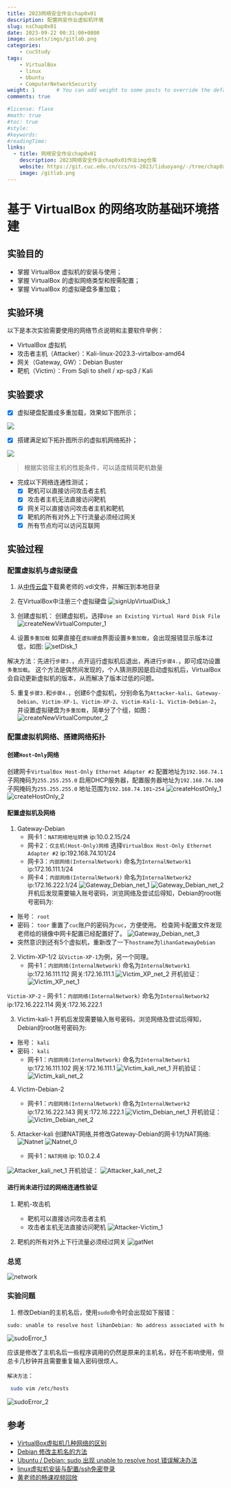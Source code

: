 ```yaml
---
title: 2023网络安全作业chap0x01
description: 配置网安作业虚拟机环境
slug: nsChap0x01
date: 2023-09-22 00:31:00+0800
image: assets/imgs/gitlab.png
categories:
    - cucStudy
tags:
    - VirtualBox
    - linux
    - Ubuntu
    - ComputerNetworkSecurity
weight: 1       # You can add weight to some posts to override the default sorting (date descending)
comments: true

#license: flase
#math: true
#toc: true
#style: 
#keywords:
#readingTime:
links:
  - title: 网络安全作业chap0x01
    description: 2023网络安全作业chap0x01作业img仓库
    website: https://git.cuc.edu.cn/ccs/ns-2023/liduoyang/-/tree/chap0x01
    image: /gitlab.png
---
```

# 基于 VirtualBox 的网络攻防基础环境搭建

## 实验目的

* 掌握 VirtualBox 虚拟机的安装与使用；
* 掌握 VirtualBox 的虚拟网络类型和按需配置；
* 掌握 VirtualBox 的虚拟硬盘多重加载；

## 实验环境

以下是本次实验需要使用的网络节点说明和主要软件举例：

* VirtualBox 虚拟机
* 攻击者主机（Attacker）：Kali-linux-2023.3-virtalbox-amd64
* 网关（Gateway, GW）：Debian Buster
* 靶机（Victim）：From Sqli to shell / xp-sp3 / Kali

## 实验要求

* [x] 虚拟硬盘配置成多重加载，效果如下图所示；

![](assets/imgs/vb-multi-attach.png)

* [x] 搭建满足如下拓扑图所示的虚拟机网络拓扑；

![](assets/imgs/vb-exp-layout.png)

> 根据实验宿主机的性能条件，可以适度精简靶机数量

* 完成以下网络连通性测试；
    - [x] 靶机可以直接访问攻击者主机
    - [x] 攻击者主机无法直接访问靶机
    - [x] 网关可以直接访问攻击者主机和靶机
    - [x] 靶机的所有对外上下行流量必须经过网关
    - [x] 所有节点均可以访问互联网

## 实验过程

###  配置虚拟机与虚拟硬盘
1. 从[中传云盘](https://kod.cuc.edu.cn/#s/8d01XBZA?passwor2ed=nG8qk)下载黄老师的.vdi文件，并解压到本地目录

2. 在VirtualBox中注册三个虚拟硬盘
![signUpVirtualDisk_1](assets/imgs/signUpVirtualDisk_1.png)

3. 创建虚拟机：
创建虚拟机，选择`Use an Existing Virtual Hard Disk File`
![createNewVirtualComputer_1](assets/imgs/createNewVirtualComputer_1.png)

4. 设置`多重加载`
如果直接在`虚拟硬盘`界面设置`多重加载`，会出现报错显示版本过低，如图:
![setDisk_1](assets/imgs/setDisk_1.png)

解决方法：先进行`步骤3.`，点开运行虚拟机后退出，再进行`步骤4.`，即可成功设置`多重加载`。
这个方法是偶然间发现的，个人猜测原因是启动虚拟机后，VirtualBox会自动更新虚拟机的版本，从而解决了版本过低的问题。

5. 重复`步骤3.`和`步骤4.`，创建6个虚拟机，分别命名为`Attacker-kali`、`Gateway-Debian`、`Victim-XP-1`、`Victim-XP-2`、`Victim-Kali-1`、`Victim-Debian-2`，并设置虚拟硬盘为`多重加载`，简单分了个组，如图：
![createNewVirtualComputer_2](assets/imgs/createNewVirtualComputer_2.png)

### 配置虚拟机网络、搭建网络拓扑
#### 创建`Host-Only`网络
创建网卡`VirtualBox Host-Only Ethernet Adapter #2`
配置地址为`192.168.74.1` 子网掩码为`255.255.255.0`
启用DHCP服务器，配置服务器地址为`192.168.74.100` 子网掩码为`255.255.255.0`
地址范围为`192.168.74.101~254`
![createHostOnly_1](assets/imgs/createHostOnly_1.png)
![createHostOnly_2](assets/imgs/createHostOnly_2.png)

#### 配置虚拟机及网络
1. Gateway-Debian
    - 网卡1：`NAT网络地址转换`
        ip:10.0.2.15/24
    - 网卡2：`仅主机(Host-Only)网络`
        选择`VirtualBox Host-Only Ethernet Adapter #2`
        ip:192.168.74.101/24
    - 网卡3：`内部网络(InternalNetwork)`
        命名为`InternalNetwork1`
        ip:172.16.111.1/24
    - 网卡4：`内部网络(InternalNetwork)`
        命名为`InternalNetwork2`
        ip:172.16.222.1/24
![Gateway_Debian_net_1](assets/imgs/Gateway_Debian_net_1.png)
![Gateway_Debian_net_2](assets/imgs/Gateway_Debian_net_2.png)
开机后发现需要输入账号密码，浏览网络及尝试后得知，Debian的root账号密码为:
- 账号： `root`
- 密码： `toor`
重置了`cuc`账户的密码为`cuc`，方便使用。
检查网卡配置文件发现老师给的镜像中网卡配置已经配置好了。
![Gateway_Debian_net_3](assets/imgs/Gateway_Debian_net_3.png)
- 突然意识到还有5个虚拟机，重新改了一下`hostname`为`lihanGatewayDebian`

2. Victim-XP-1/2
以`Victim-XP-1`为例，另一个同理。
    - 网卡1：`内部网络(InternalNetwork)`
        命名为`InternalNetwork1`
        ip:172.16.111.112
        网关:172.16.111.1
![Victim_XP_net_2](assets/imgs/Victim_XP_net_2.png)
开机验证：
![Victim_XP_net_1](assets/imgs/Victim_XP_net_1.png)

`Victim-XP-2`
    - 网卡1：`内部网络(InternalNetwork)`
        命名为`InternalNetwork2`
        ip:172.16.222.114
        网关:172.16.222.1

3. Victim-kali-1
开机后发现需要输入账号密码，浏览网络及尝试后得知，Debian的root账号密码为:
- 账号： `kali`
- 密码： `kali`
    - 网卡1：`内部网络(InternalNetwork)`
        命名为`InternalNetwork1`
        ip:172.16.111.102
        网关:172.16.111.1
![Victim_kali_net_1](assets/imgs/Victim_kali_net_1.png)
开机验证：
![Victim_kali_net_2](assets/imgs/Victim_kali_net_2.png)

4. Victim-Debian-2
    - 网卡1：`内部网络(InternalNetwork)`
        命名为`InternalNetwork2`
        ip:172.16.222.143
        网关:172.16.222.1
![Victim_Debian_net_1](assets/imgs/Victim_Debian_net_1.png)
开机验证：
![Victim_Debian_net_2](assets/imgs/Victim_Debian_net_2.png)


5. Attacker-kali
创建NAT网络,并修改Gateway-Debian的网卡1为NAT网络:
![Natnet](assets/imgs/Natnet.png)
![Natnet_0](assets/imgs/Natnet_0.png)
    - 网卡1：`NAT网络`
        ip: 10.0.2.4

![Attacker_kali_net_1](assets/imgs/Attacker_kali_net_1.png)
开机验证：
![Attacker_kali_net_2](assets/imgs/Attacker_kali_net_2.png)

#### 进行尚未进行过的网络连通性验证

1. 靶机-攻击机
    - 靶机可以直接访问攻击者主机
    - 攻击者主机无法直接访问靶机
![Attacker-Victim_1](assets/imgs/Attacker-Victim_1.png)

2. 靶机的所有对外上下行流量必须经过网关
![gatNet](assets/imgs/gateNet.png)

### 总览
![network](assets/imgs/Network.png)


### 实验问题

1. 修改Debian的主机名后，使用`sudo`命令时会出现如下报错：
```bash
sudo: unable to resolve host lihanDebian: No address associated with hostname
```
![sudoError_1](assets/imgs/debug_1_2.png)

应该是修改了主机名后一些程序调用的仍然是原来的主机名，好在不影响使用，但总卡几秒钟并且需要重复输入密码很烦人。

`解决方法`：
```bash
 sudo vim /etc/hosts
```
![sudoError_2](assets/imgs/debug_1_1.png)



## 参考
- [VirtualBox虚拟机几种网络的区别](https://lihan3238.github.io/p/virtualnetwork/)
- [Debian 修改主机名的方法](https://www.xxapp.net/12209.html)
- [Ubuntu / Debian: sudo 出现 unable to resolve host 错误解决办法](https://www.bilibili.com/read/cv20438982/)
- [linux虚拟机安装与配置/ssh免密登录](https://lihan3238.github.io/p/linuxstudy/#ssh%E5%85%8D%E5%AF%86%E7%99%BB%E5%BD%95)
- [黄老师的畅课视频回放](http://courses.cuc.edu.cn/course/111120/learning-activity/full-screen#/561690)

